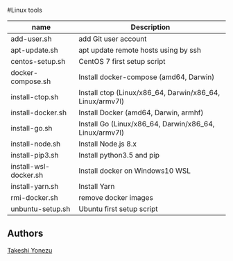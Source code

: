 #Linux tools

| name | Description |
|---|---|
| add-user.sh | add Git user account |
| apt-update.sh | apt update remote hosts using by ssh |
| centos-setup.sh | CentOS 7 first setup script |
| docker-compose.sh | Install docker-compose (amd64, Darwin) |
| install-ctop.sh | Install ctop (Linux/x86_64, Darwin/x86_64, Linux/armv7l) |
| install-docker.sh | Install Docker (amd64, Darwin, armhf) |
| install-go.sh | Install Go (Linux/x86_64, Darwin/x86_64, Linux/armv7l) |
| install-node.sh | Install Node.js 8.x |
| install-pip3.sh | Install python3.5 and pip |
| install-wsl-docker.sh | Install docker on Windows10 WSL |
| install-yarn.sh | Install Yarn |
| rmi-docker.sh | remove docker images |
| unbuntu-setup.sh | Ubuntu first setup script |

## Authors
[Takeshi Yonezu](https://github.com/tkyonezu)
